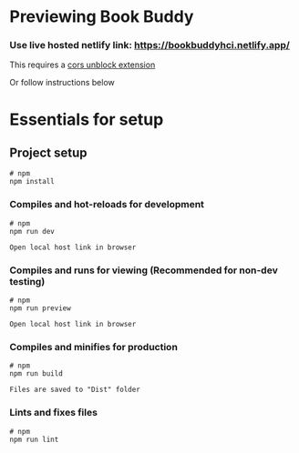 # Previewing Book Buddy
### Use live hosted netlify link: https://bookbuddyhci.netlify.app/

This requires a [cors unblock extension](https://chromewebstore.google.com/detail/cors-unblock/lfhmikememgdcahcdlaciloancbhjino?pli=1)

Or follow instructions below

# Essentials for setup

## Project setup

```
# npm
npm install
```

### Compiles and hot-reloads for development

```
# npm
npm run dev

Open local host link in browser
```

### Compiles and runs for viewing (Recommended for non-dev testing)

```
# npm
npm run preview

Open local host link in browser
```

### Compiles and minifies for production

```
# npm
npm run build

Files are saved to "Dist" folder
```

### Lints and fixes files

```
# npm
npm run lint
```
